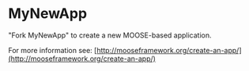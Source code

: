 MyNewApp
=====

"Fork MyNewApp" to create a new MOOSE-based application.

For more information see: [http://mooseframework.org/create-an-app/](http://mooseframework.org/create-an-app/)
